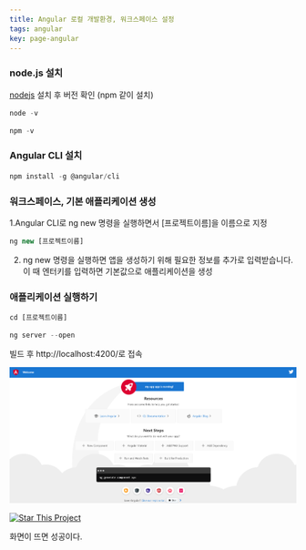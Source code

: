 ```yaml
---
title: Angular 로컬 개발환경, 워크스페이스 설정
tags: angular
key: page-angular
---
```

### node.js 설치
[nodejs](nodejs.org/) 설치 후 버전 확인 (npm 같이 설치)
```javascript
node -v
```

```javascript
npm -v
```
### Angular CLI 설치
```javascript
npm install -g @angular/cli
```
### 워크스페이스, 기본 애플리케이션 생성
1.Angular CLI로 ng new 명령을 실행하면서 [프로젝트이름]을 이름으로 지정
```javascript
ng new [프로젝트이름]
```
2. ng new 명령을 실행하면 앱을 생성하기 위해 필요한 정보를 추가로 입력받습니다. 이 때 엔터키를 입력하면 기본값으로 애플리케이션을 생성

### 애플리케이션 실행하기
```javascript
cd [프로젝트이름]
```
```javascript
ng server --open
```
빌드 후  http://localhost:4200/로 접속

 ![Image Alt 텍스트](/assets/images/angular.png)

[![Star This Project](https://img.shields.io/github/stars/kitian616/jekyll-TeXt-theme.svg?label=Stars&style=social)](https://github.com/kitian616/jekyll-TeXt-theme/)

화면이 뜨면 성공이다.
